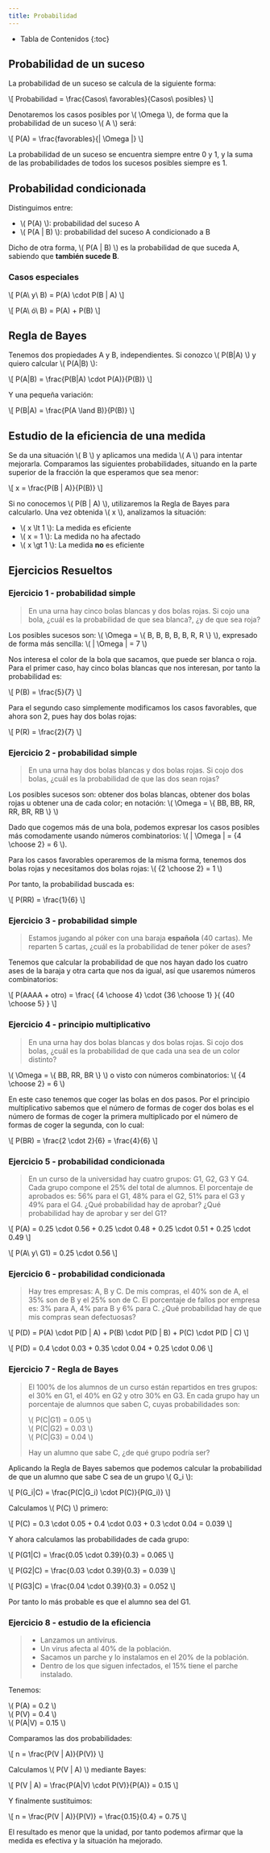 ```yaml
---
title: Probabilidad
---
```


* Tabla de Contenidos
{:toc}

## Probabilidad de un suceso

La probabilidad de un suceso se calcula de la siguiente forma:

\\[ Probabilidad = \frac{Casos\ favorables}{Casos\ posibles} \\]

Denotaremos los casos posibles por \\( \Omega \\), de forma que la probabilidad de un suceso \\( A \\) será:

\\[ P(A) = \frac{favorables}{\| \Omega \|} \\]

La probabilidad de un suceso se encuentra siempre entre 0 y 1, y la suma de las probabilidades de todos los sucesos posibles siempre es 1.

## Probabilidad condicionada

Distinguimos entre:

* \\( P(A) \\): probabilidad del suceso A
* \\( P(A \| B) \\): probabilidad del suceso A condicionado a B

Dicho de otra forma, \\( P(A \| B) \\) es la probabilidad de que suceda A, sabiendo que **también sucede B**.

### Casos especiales

\\[ P(A\ y\ B) = P(A) \cdot P(B \| A) \\]

\\[ P(A\ ó\ B) = P(A) + P(B) \\]

## Regla de Bayes

Tenemos dos propiedades A y B, independientes. Si conozco \\( P(B\|A) \\) y quiero calcular \\( P(A\|B) \\):

\\[ P(A\|B) = \frac{P(B\|A) \cdot P(A)}{P(B)} \\]

Y una pequeña variación:

\\[ P(B\|A) = \frac{P(A \land B)}{P(B)} \\]

## Estudio de la eficiencia de una medida

Se da una situación \\( B \\) y aplicamos una medida \\( A \\) para intentar mejorarla. Comparamos las siguientes probabilidades, situando en la parte superior de la fracción la que esperamos que sea menor:

\\[ x = \frac{P(B \| A)}{P(B)} \\]

Si no conocemos \\( P(B \| A) \\), utilizaremos la Regla de Bayes para calcularlo. Una vez obtenida \\( x \\), analizamos la situación:

* \\( x \lt 1 \\): La medida es eficiente
* \\( x = 1 \\): La medida no ha afectado
* \\( x \gt 1 \\): La medida **no** es eficiente

## Ejercicios Resueltos

### Ejercicio 1 - probabilidad simple

> En una urna hay cinco bolas blancas y dos bolas rojas. Si cojo una bola, ¿cuál es la probabilidad de que sea blanca?, ¿y de que sea roja?

Los posibles sucesos son: \\( \Omega = \\{ B, B, B, B, B, R, R \\} \\), expresado de forma más sencilla: \\( \| \Omega \| = 7 \\)

Nos interesa el color de la bola que sacamos, que puede ser blanca o roja. Para el primer caso, hay cinco bolas blancas que nos interesan, por tanto la probabilidad es:

\\[ P(B) = \frac{5}{7} \\]

Para el segundo caso simplemente modificamos los casos favorables, que ahora son 2, pues hay dos bolas rojas:

\\[ P(R) = \frac{2}{7} \\]

### Ejercicio 2 - probabilidad simple

> En una urna hay dos bolas blancas y dos bolas rojas. Si cojo dos bolas, ¿cuál es la probabilidad de que las dos sean rojas?

Los posibles sucesos son: obtener dos bolas blancas, obtener dos bolas rojas u obtener una de cada color; en notación: \\( \Omega = \\{ BB, BB, RR, RR, BR, RB \\} \\)

Dado que cogemos más de una bola, podemos expresar los casos posibles más comodamente usando números combinatorios: \\( \| \Omega \| = {4 \choose 2} = 6 \\).

Para los casos favorables operaremos de la misma forma, tenemos dos bolas rojas y necesitamos dos bolas rojas: \\( {2 \choose 2} = 1 \\)

Por tanto, la probabilidad buscada es:

\\[ P(RR) = \frac{1}{6} \\]

### Ejercicio 3 - probabilidad simple

> Estamos jugando al póker con una baraja **española** (40 cartas). Me reparten 5 cartas, ¿cuál es la probabilidad de tener póker de ases?

Tenemos que calcular la probabilidad de que nos hayan dado los cuatro ases de la baraja y otra carta que nos da igual, así que usaremos números combinatorios:

\\[ P(AAAA + otro) = \frac{ {4 \choose 4} \cdot {36 \choose 1} }{ {40 \choose 5} } \\]

### Ejercicio 4 - principio multiplicativo

> En una urna hay dos bolas blancas y dos bolas rojas. Si cojo dos bolas, ¿cuál es la probabilidad de que cada una sea de un color distinto?

\\( \Omega = \\{ BB, RR, BR \\} \\) o visto con números combinatorios: \\( {4 \choose 2} = 6 \\)

En este caso tenemos que coger las bolas en dos pasos. Por el principio multiplicativo sabemos que el número de formas de coger dos bolas es el número de formas de coger la primera multiplicado por el número de formas de coger la segunda, con lo cual:

\\[ P(BR) = \frac{2 \cdot 2}{6} = \frac{4}{6} \\]

### Ejercicio 5 - probabilidad condicionada

> En un curso de la universidad hay cuatro grupos: G1, G2, G3 Y G4. Cada grupo compone el 25% del total de alumnos. El porcentaje de aprobados es: 56% para el G1, 48% para el G2, 51% para el G3 y 49% para el G4. ¿Qué probabilidad hay de aprobar? ¿Qué probabilidad hay de aprobar y ser del G1?

\\[ P(A) = 0.25 \cdot 0.56 + 0.25 \cdot 0.48 + 0.25 \cdot 0.51 + 0.25 \cdot 0.49 \\]

\\[ P(A\ y\ G1) = 0.25 \cdot 0.56 \\]

### Ejercicio 6 - probabilidad condicionada

> Hay tres empresas: A, B y C. De mis compras, el 40% son de A, el 35% son de B y el 25% son de C. El porcentaje de fallos por empresa es: 3% para A, 4% para B y 6% para C. ¿Qué probabilidad hay de que mis compras sean defectuosas?

\\[ P(D) = P(A) \cdot P(D \| A) + P(B) \cdot P(D \| B) + P(C) \cdot P(D \| C) \\]

\\[ P(D) = 0.4 \cdot 0.03 + 0.35 \cdot 0.04 + 0.25 \cdot 0.06 \\]

### Ejercicio 7 - Regla de Bayes

> El 100% de los alumnos de un curso están repartidos en tres grupos: el 30% en G1, el 40% en G2 y otro 30% en G3. En cada grupo hay un porcentaje de alumnos que saben C, cuyas probabilidades son:
>
> \\( P(C\|G1) = 0.05 \\)  
> \\( P(C\|G2) = 0.03 \\)  
> \\( P(C\|G3) = 0.04 \\)
>
> Hay un alumno que sabe C, ¿de qué grupo podría ser?

Aplicando la Regla de Bayes sabemos que podemos calcular la probabilidad de que un alumno que sabe C sea de un grupo \\( G_i \\):

\\[ P(G_i\|C) = \frac{P(C\|G_i) \cdot P(C)}{P(G_i)} \\]

Calculamos \\( P(C) \\) primero:

\\[ P(C) = 0.3 \cdot 0.05 + 0.4 \cdot 0.03 + 0.3 \cdot 0.04 = 0.039 \\]

Y ahora calculamos las probabilidades de cada grupo:

\\[ P(G1\|C) = \frac{0.05 \cdot 0.39}{0.3} = 0.065 \\]

\\[ P(G2\|C) = \frac{0.03 \cdot 0.39}{0.3} = 0.039 \\]

\\[ P(G3\|C) = \frac{0.04 \cdot 0.39}{0.3} = 0.052 \\]

Por tanto lo más probable es que el alumno sea del G1.

### Ejercicio 8 - estudio de la eficiencia

> * Lanzamos un antivirus.
> * Un virus afecta al 40% de la población.
> * Sacamos un parche y lo instalamos en el 20% de la población.
> * Dentro de los que siguen infectados, el 15% tiene el parche instalado.

Tenemos:

\\( P(A) = 0.2 \\)  
\\( P(V) = 0.4 \\)  
\\( P(A\|V) = 0.15 \\)

Comparamos las dos probabilidades:

\\[ n = \frac{P(V \| A)}{P(V)} \\]

Calculamos \\( P(V \| A) \\) mediante Bayes:

\\[ P(V \| A) = \frac{P(A\|V) \cdot P(V)}{P(A)} = 0.15 \\]

Y finalmente sustituimos:

\\[ n = \frac{P(V \| A)}{P(V)} = \frac{0.15}{0.4} = 0.75 \\]

El resultado es menor que la unidad, por tanto podemos afirmar que la medida es efectiva y la situación ha mejorado.
